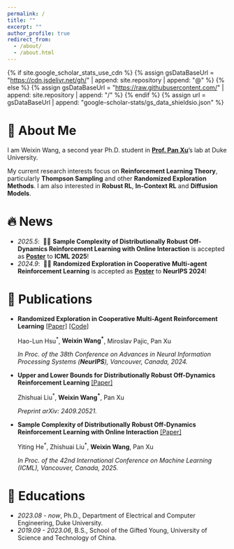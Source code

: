 ```yaml
---
permalink: /
title: ""
excerpt: ""
author_profile: true
redirect_from: 
  - /about/
  - /about.html
---
```


{% if site.google_scholar_stats_use_cdn %}
{% assign gsDataBaseUrl = "https://cdn.jsdelivr.net/gh/" | append: site.repository | append: "@" %}
{% else %}
{% assign gsDataBaseUrl = "https://raw.githubusercontent.com/" | append: site.repository | append: "/" %}
{% endif %}
{% assign url = gsDataBaseUrl | append: "google-scholar-stats/gs_data_shieldsio.json" %}

<span class='anchor' id='about-me'></span>

<span id="about-me"></span>
# 👤 About Me

I am Weixin Wang, a second year Ph.D. student in [**Prof. Pan Xu**](https://panxulab.github.io/)’s lab at Duke University. 

My current research interests focus on **Reinforcement Learning Theory**, particularly **Thompson Sampling** and other **Randomized Exploration Methods**. I am also interested in **Robust RL**, **In-Context RL** and **Diffusion Models**.


<span id="news"></span>
# 🔥 News
- *2025.5*: &nbsp;🎉🎉 **Sample Complexity of Distributionally Robust Off-Dynamics Reinforcement Learning with Online Interaction** is accepted as [**Poster**](https://icml.cc/virtual/2025/poster/44017) to **ICML 2025**!
- *2024.9*: &nbsp;🎉🎉 **Randomized Exploration in Cooperative Multi-agent Reinforcement Learning** is accepted as [**Poster**](https://nips.cc/virtual/2024/poster/96449) to **NeurIPS 2024**!
<!-- - *2022.02*: &nbsp;🎉🎉 Lorem ipsum dolor sit amet, consectetur adipiscing elit. Vivamus ornare aliquet ipsum, ac tempus justo dapibus sit amet.  -->

<span id="publications"></span>
# 📝 Publications

<!-- <div class='paper-box'><div class='paper-box-image'><div><div class="badge">CVPR 2016</div><img src='images/500x300.png' alt="sym" width="100%"></div></div> -->
<!-- <div class='paper-box-text' markdown="1"> -->

- **Randomized Exploration in Cooperative Multi-Agent Reinforcement Learning** [[Paper]](https://arxiv.org/abs/2404.10728) [[Code]](https://github.com/panxulab/MARL-CoopTS)

  <p>Hao-Lun Hsu<sup>*</sup>, <b>Weixin Wang<sup>*</sup></b>, Miroslav Pajic, Pan Xu</p>
  
  *In Proc. of the 38th Conference on Advances in Neural Information Processing Systems (<b>NeurIPS</b>), Vancouver, Canada, 2024.*

- **Upper and Lower Bounds for Distributionally Robust Off-Dynamics Reinforcement Learning** [[Paper]](https://arxiv.org/abs/2409.20521)
  
  <p>Zhishuai Liu<sup>*</sup>, <b>Weixin Wang<sup>*</sup></b>, Pan Xu</p>

  *Preprint arXiv: 2409.20521.*

- **Sample Complexity of Distributionally Robust Off-Dynamics Reinforcement Learning with Online Interaction** [[Paper]](https://openreview.net/pdf?id=pJdMOKqdSV)

  <p>Yiting He<sup>*</sup>, Zhishuai Liu<sup>*</sup>, <b>Weixin Wang</b>, Pan Xu</p>
  
  *In Proc. of the 42nd International Conference on Machine Learning (ICML), Vancouver, Canada, 2025.*


<!-- <span id="honors-and-awards"></span> -->
<!-- # 🎖 Honors and Awards -->
<!-- - *2021.10* -->


<span id="educations"></span>
# 📖 Educations
- *2023.08 - now*, Ph.D., Department of Electrical and Computer Engineering, Duke University. 
- *2019.09 - 2023.06*, B.S., School of the Gifted Young, University of Science and Technology of China.

<!-- <span id="invited-talks"></span> -->
<!-- # 💬 Invited Talks -->
<!-- - *2021.06*, -->


<!-- <span id="internships"></span> -->
<!-- # 💻 Internships -->
<!-- - *2019.05 - 2020.02*, -->
